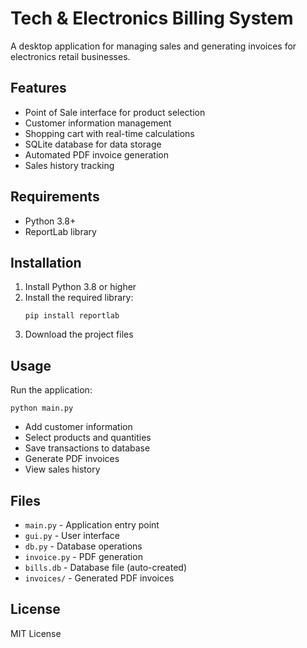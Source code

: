 # Tech & Electronics Billing System

A desktop application for managing sales and generating invoices for electronics retail businesses.

## Features

- Point of Sale interface for product selection
- Customer information management
- Shopping cart with real-time calculations
- SQLite database for data storage
- Automated PDF invoice generation
- Sales history tracking

## Requirements

- Python 3.8+
- ReportLab library

## Installation

1. Install Python 3.8 or higher
2. Install the required library:
   ```
   pip install reportlab
   ```
3. Download the project files

## Usage

Run the application:
```
python main.py
```

- Add customer information
- Select products and quantities
- Save transactions to database
- Generate PDF invoices
- View sales history

## Files

- `main.py` - Application entry point
- `gui.py` - User interface
- `db.py` - Database operations
- `invoice.py` - PDF generation
- `bills.db` - Database file (auto-created)
- `invoices/` - Generated PDF invoices

## License

MIT License
